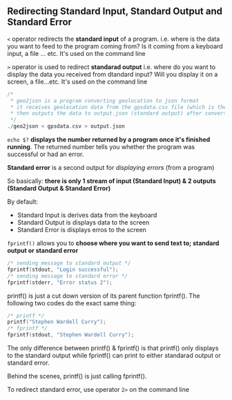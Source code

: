 ## Redirecting Standard Input, Standard Output and Standard Error

`<` operator redirects the **standard input** of a program. i.e. where is the data you want to feed to the program coming from? Is it coming from a keyboard input, a file ... etc. It's used on the command line

`>` operator is used to redirect **standarad output** i.e. where do you want to display the data you received from dtandard input? Will you display it on a screen, a file...etc. It's used on the command line

```c
/*
 * geo2json is a program converting geolocation to json format
 * it receives geolocation data from the gpsdata.csv file (which is the standard input)
 * then outputs the data to output.json (standard output) after converting it into json format
 */
./geo2json < gpsdata.csv > output.json
```

`echo $?` **displays the number returned by a program once it's finished running**. The returned number tells you whether the program was successful or had an error.

**Standard error** is a second output for *displaying errors* (from a program)

So basically: **there is only 1 stream of input (Standard Input) & 2 outputs (Standard Output & Standard Error)**

By default:
- Standard Input is derives data from the keyboard
- Standard Output is displays data to the screen
- Standard Error is displays erros to the screen 

`fprintf()` allows you to **choose where you want to send text to; standard output or standard error**
```c
/* sending message to standard output */
fprintf(stdout, "Login successful");
/* sending message to standard error */
fprintf(stderr, "Error status 2");
```

printf() is just a cut down version of its parent function fprintf(). The following two codes do the exact same thing:
```c
/* printf */
printf("Stephen Wardell Curry");
/* fprintf */
fprintf(stdout, "Stephen Wardell Curry");
```

The only difference between printf() & fprintf() is that printf() only displays to the standard output while fprintf() can print to either standarad output or standard error.

Behind the scenes, printf() is just calling fprintf().

To redirect standard error, use operator `2>` on the command line